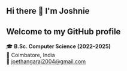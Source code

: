## Hi there 👋 I'm Joshnie
## Welcome to my GitHub profile
🎓 **B.Sc. Computer Science (2022–2025)**  
📍 Coimbatore, India  
📧 joethangaraj2004@gmail.com  



